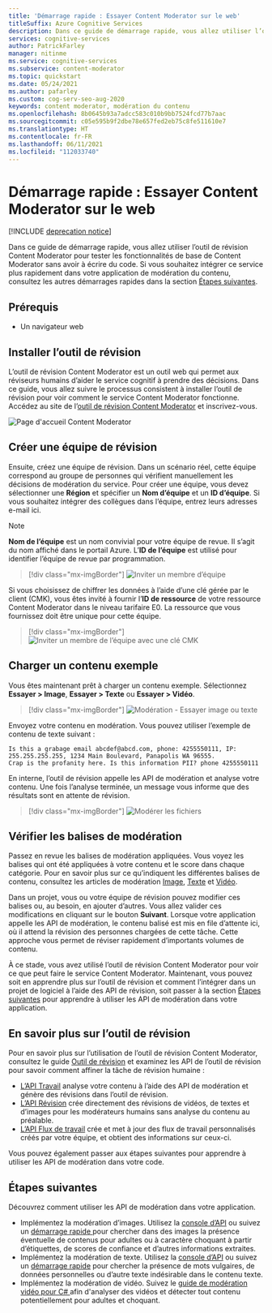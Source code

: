 ```yaml
---
title: 'Démarrage rapide : Essayer Content Moderator sur le web'
titleSuffix: Azure Cognitive Services
description: Dans ce guide de démarrage rapide, vous allez utiliser l’outil de révision Content Moderator pour tester les fonctionnalités de base de Content Moderator sans avoir à écrire du code.
services: cognitive-services
author: PatrickFarley
manager: nitinme
ms.service: cognitive-services
ms.subservice: content-moderator
ms.topic: quickstart
ms.date: 05/24/2021
ms.author: pafarley
ms.custom: cog-serv-seo-aug-2020
keywords: content moderator, modération du contenu
ms.openlocfilehash: 8b0645b93a7adcc583c010b9bb7524fcd77b7aac
ms.sourcegitcommit: c05e595b9f2dbe78e657fed2eb75c8fe511610e7
ms.translationtype: HT
ms.contentlocale: fr-FR
ms.lasthandoff: 06/11/2021
ms.locfileid: "112033740"
---
```

# <a name="quickstart-try-content-moderator-on-the-web"></a>Démarrage rapide : Essayer Content Moderator sur le web

[!INCLUDE [deprecation notice](includes/tool-deprecation.md)]

Dans ce guide de démarrage rapide, vous allez utiliser l’outil de révision Content Moderator pour tester les fonctionnalités de base de Content Moderator sans avoir à écrire du code. Si vous souhaitez intégrer ce service plus rapidement dans votre application de modération du contenu, consultez les autres démarrages rapides dans la section [Étapes suivantes](#next-steps).

## <a name="prerequisites"></a>Prérequis

- Un navigateur web

## <a name="set-up-the-review-tool"></a>Installer l’outil de révision
L’outil de révision Content Moderator est un outil web qui permet aux réviseurs humains d’aider le service cognitif à prendre des décisions. Dans ce guide, vous allez suivre le processus consistent à installer l’outil de révision pour voir comment le service Content Moderator fonctionne. Accédez au site de l’[outil de révision Content Moderator](https://contentmoderator.cognitive.microsoft.com/) et inscrivez-vous.

![Page d'accueil Content Moderator](images/homepage.PNG)

## <a name="create-a-review-team"></a>Créer une équipe de révision

Ensuite, créez une équipe de révision. Dans un scénario réel, cette équipe correspond au groupe de personnes qui vérifient manuellement les décisions de modération du service. Pour créer une équipe, vous devez sélectionner une **Région** et spécifier un **Nom d’équipe** et un **ID d’équipe**. Si vous souhaitez intégrer des collègues dans l’équipe, entrez leurs adresses e-mail ici.

> [!NOTE]
> **Nom de l’équipe** est un nom convivial pour votre équipe de revue. Il s’agit du nom affiché dans le portail Azure. L’**ID de l’équipe** est utilisé pour identifier l’équipe de revue par programmation.

> [!div class="mx-imgBorder"]
> ![Inviter un membre d’équipe](images/create-team.png)

Si vous choisissez de chiffrer les données à l’aide d’une clé gérée par le client (CMK), vous êtes invité à fournir l’**ID de ressource** de votre ressource Content Moderator dans le niveau tarifaire E0. La ressource que vous fournissez doit être unique pour cette équipe. 

> [!div class="mx-imgBorder"]
> ![Inviter un membre de l’équipe avec une clé CMK](images/create-team-cmk.png)

## <a name="upload-sample-content"></a>Charger un contenu exemple

Vous êtes maintenant prêt à charger un contenu exemple. Sélectionnez **Essayer > Image**, **Essayer > Texte** ou **Essayer > Vidéo**.

> [!div class="mx-imgBorder"]
> ![Modération - Essayer image ou texte](images/tryimagesortext.png)

Envoyez votre contenu en modération. Vous pouvez utiliser l’exemple de contenu de texte suivant :

```
Is this a grabage email abcdef@abcd.com, phone: 4255550111, IP: 255.255.255.255, 1234 Main Boulevard, Panapolis WA 96555.
Crap is the profanity here. Is this information PII? phone 4255550111
```

En interne, l’outil de révision appelle les API de modération et analyse votre contenu. Une fois l’analyse terminée, un message vous informe que des résultats sont en attente de révision.

> [!div class="mx-imgBorder"]
> ![Modérer les fichiers](images/submitted.png)

## <a name="review-moderation-tags"></a>Vérifier les balises de modération

Passez en revue les balises de modération appliquées. Vous voyez les balises qui ont été appliquées à votre contenu et le score dans chaque catégorie. Pour en savoir plus sur ce qu’indiquent les différentes balises de contenu, consultez les articles de modération [Image](image-moderation-api.md), [Texte](text-moderation-api.md) et [Vidéo](video-moderation-api.md).

<!-- ![Review results](images/reviewresults_text.png) -->

Dans un projet, vous ou votre équipe de révision pouvez modifier ces balises ou, au besoin, en ajouter d’autres. Vous allez valider ces modifications en cliquant sur le bouton **Suivant**. Lorsque votre application appelle les API de modération, le contenu balisé est mis en file d’attente ici, où il attend la révision des personnes chargées de cette tâche. Cette approche vous permet de réviser rapidement d’importants volumes de contenu.

À ce stade, vous avez utilisé l’outil de révision Content Moderator pour voir ce que peut faire le service Content Moderator. Maintenant, vous pouvez soit en apprendre plus sur l’outil de révision et comment l’intégrer dans un projet de logiciel à l’aide des API de révision, soit passer à la section [Étapes suivantes](#next-steps) pour apprendre à utiliser les API de modération dans votre application.

## <a name="learn-more-about-the-review-tool"></a>En savoir plus sur l’outil de révision

Pour en savoir plus sur l’utilisation de l’outil de révision Content Moderator, consultez le guide [Outil de révision](Review-Tool-User-Guide/human-in-the-loop.md) et examinez les API de l’outil de révision pour savoir comment affiner la tâche de révision humaine :
- [L’API Travail](try-review-api-job.md) analyse votre contenu à l’aide des API de modération et génère des révisions dans l’outil de révision. 
- [L’API Révision](try-review-api-review.md) crée directement des révisions de vidéos, de textes et d’images pour les modérateurs humains sans analyse du contenu au préalable. 
- [L’API Flux de travail](try-review-api-workflow.md) crée et met à jour des flux de travail personnalisés créés par votre équipe, et obtient des informations sur ceux-ci.

Vous pouvez également passer aux étapes suivantes pour apprendre à utiliser les API de modération dans votre code.

## <a name="next-steps"></a>Étapes suivantes

Découvrez comment utiliser les API de modération dans votre application.
- Implémentez la modération d’images. Utilisez la [console d’API](try-image-api.md) ou suivez un [démarrage rapide ](client-libraries.md) pour chercher dans des images la présence éventuelle de contenus pour adultes ou à caractère choquant à partir d’étiquettes, de scores de confiance et d’autres informations extraites.
- Implémentez la modération de texte. Utilisez la [console d’API](try-text-api.md) ou suivez un [démarrage rapide](client-libraries.md) pour chercher la présence de mots vulgaires, de données personnelles ou d’autre texte indésirable dans le contenu texte.
- Implémentez la modération de vidéo. Suivez le [guide de modération vidéo pour C# ](video-moderation-api.md) afin d'analyser des vidéos et détecter tout contenu potentiellement pour adultes et choquant. 
